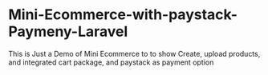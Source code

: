 # Mini-Ecommerce-with-paystack-Paymeny-Laravel
This is Just a Demo of Mini Ecommerce to to show Create, upload products, and integrated cart package, and paystack as payment option
